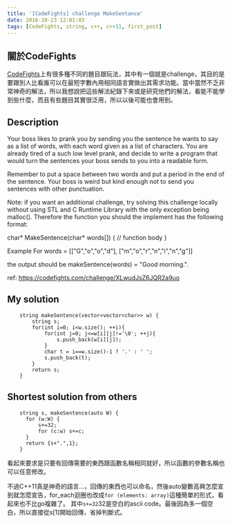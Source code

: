 ```yaml
---
title: '[CodeFights] challenge MakeSentance'
date: 2016-10-23 12:01:03
tags: [CodeFights, string, c++, c++11, first_post]
---
```

## 關於CodeFights

[CodeFights](https://codefights.com/)上有很多種不同的題目跟玩法，其中有一個就是challenge，其目的是要跟別人比看誰可以在最短字數內用相同語言實做出其需求功能。當中當然不乏非常神奇的解法，所以我想說把這些解法紀錄下來或是研究他們的解法，看能不能學到些什麼，而且有些題目其實很泛用，所以以後可能也會用到。

## Description

Your boss likes to prank you by sending you the sentence he wants to say as a list of words, with each word given as a list of characters. You are already tired of a such low level prank, and decide to write a program that would turn the sentences your boss sends to you into a readable form.

Remember to put a space between two words and put a period in the end of the sentence. Your boss is weird but kind enough not to send you sentences with other punctuation.

Note: if you want an additional challenge, try solving this challenge locally without using STL and C Runtime Library with the only exception being malloc(). Therefore the function you should the implement has the following format:

char* MakeSentence(char* words[])
{
    // function body
}

Example For words = [["G","o","o","d"],
         ["m","o","r","n","i","n","g"]]

the output should be makeSentence(words) = "Good morning.".

ref: <https://codefights.com/challenge/XLwudJsZ6JQR2a9uo>

## My solution
```
    string makeSentence(vector<vector<char>> w) {
        string s;
        for(int i=0; i<w.size(); ++i){
            for(int j=0; j<=w[i][j]!='\0'; ++j){
                s.push_back(w[i][j]);
            }
            char t = i==w.size()-1 ? '.' : ' ';
            s.push_back(t);
        }
        return s;
    }
```
## Shortest solution from others
```
    string s, makeSentence(auto W) {
      for (w:W) {
          s+=32;
          for (c:w) s+=c;
      }
      return {s+".",1};
    }
```
看起來要求是只要有回傳需要的東西跟函數名稱相同就好，所以函數的參數名稱也可以任意修改。

不過C++11真是神奇的語言...，回傳的東西也可以命名，然後auto變數高興怎麼宣到就怎麼宣告，for_each迴圈也改成```for (elements: array)```這種簡單的形式，看起來也不比go複雜了。
其中```s+=32```32是空白的ascii code。最後因為多一個空白，所以直接從s[1]開始回傳，省掉判斷式。
